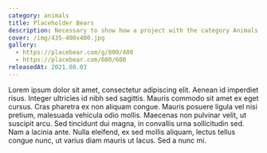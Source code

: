 ```yaml
---
category: animals
title: Placeholder Bears
description: Necessary to show how a project with the category Animals is used
cover: /img/435-400x400.jpg
gallery:
  - https://placebear.com/g/800/400
  - https://placebear.com/600/600
releasedAt: 2021.08.03
---
```

Lorem ipsum dolor sit amet, consectetur adipiscing elit. Aenean id imperdiet risus. Integer ultricies id nibh sed sagittis. Mauris commodo sit amet ex eget cursus. Cras pharetra ex non aliquam congue. Mauris posuere ligula vel nisi pretium, malesuada vehicula odio mollis. Maecenas non pulvinar velit, ut suscipit arcu. Sed tincidunt dui magna, in convallis urna sollicitudin sed. Nam a lacinia ante. Nulla eleifend, ex sed mollis aliquam, lectus tellus congue nunc, ut varius diam mauris ut lacus. Sed a nunc mi.